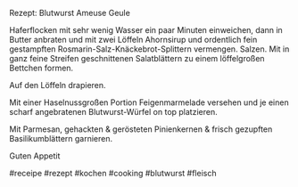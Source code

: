 Rezept: Blutwurst Ameuse Geule

Haferflocken mit sehr wenig Wasser ein paar Minuten einweichen, dann in Butter anbraten und mit zwei Löffeln Ahornsirup und ordentlich fein gestampften Rosmarin-Salz-Knäckebrot-Splittern vermengen. Salzen.
Mit in ganz feine Streifen geschnittenen Salatblättern zu einem löffelgroßen Bettchen formen.

Auf den Löffeln drapieren.

Mit einer Haselnussgroßen Portion Feigenmarmelade versehen und je einen scharf angebratenen Blutwurst-Würfel on top platzieren.

Mit Parmesan, gehackten & gerösteten Pinienkernen & frisch gezupften Basilikumblättern garnieren.

Guten Appetit

#receipe #rezept #kochen #cooking #blutwurst #fleisch 
